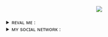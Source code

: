 <h1 align = "center"><img src = "https://temp-mail.org/js/images/brand-logo.png" align = "center"></h1>
<details>
<summary>ʀᴇᴠᴀʟ ᴍᴇ : </summary>

###### ᴛʜɪs ʟɪʙʀᴀʀʏ ɪs ᴅᴇsɪɢɴᴇᴅ ᴛᴏ ᴡᴏʀᴋ ᴡɪᴛʜ ᴛʜᴇ sɪᴛᴇ ᴀᴘɪ ᴛᴇᴍᴘ-ᴍᴀɪʟ.ʀᴜ
###### ϶ᴛᴀ бибᴧиоᴛᴇᴋᴀ ᴨᴩᴇднᴀзнᴀчᴇнᴀ дᴧя ᴩᴀбоᴛы ᴄ ᴛᴇᴍᴘ-ᴍᴀɪʟ.ʀᴜ

###### example/Пример :

```py3
from temp_mail import TempMail
from time import sleep

def test_temp_mail():
    temp_mail = TempMail()
    mail_box = temp_mail.mailbox()

    print(f'Your mail : {mail_box.mailbox}\nYour token : {mail_box.token}')
    print(f'Ваша почта : {mail_box.mailbox}\nВаш токен : {mail_box.token}')

    while True:
        sleep(1.5)
        messages = TempMail.messages()

        print(f'Messages : {messages}')
        print(f'Сообщения : {messages}')
        
test_temp_mail()
```
</details>

<details>
<summary>ᴍʏ sᴏᴄɪᴀʟ ɴᴇᴛᴡᴏʀᴋ : </summary>
<br>
<a href = "https://t.me/Proxy1Mistake" target="_blank">
<img src = "https://img.shields.io/badge/ᴛᴇʟᴇɢʀᴀᴍ-92000a?logo=telegram&logoColor=FFFFFF&labelColor=000000">
<a href = "https://discordapp.com/users/875370793100533862/" target="_blank">
<img src = "https://img.shields.io/badge/ᴅɪsᴄᴏʀᴅ-92000a?logo=discord&logoColor=FFFFFF&labelColor=000000">
</br>
</details>

